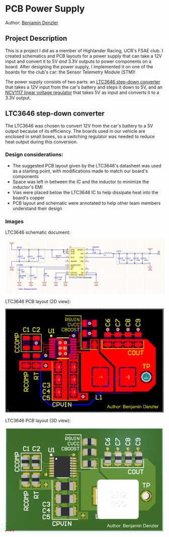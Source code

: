 # PCB Power Supply

 Author: [Benjamin Denzler](https://github.com/ben-denzler)
 
 ## Project Description

This is a project I did as a member of Highlander Racing, UCR's FSAE club. I created schematics and PCB layouts for a power supply that can take a 12V input and convert it to 5V *and* 3.3V outputs to power components on a board. After designing the power supply, I implemented it on one of the boards for the club's car: the Sensor Telemetry Module (STM)!

The power supply consists of two parts: an [LTC3646 step-down converter](https://www.analog.com/en/products/ltc3646.html#product-overview) that takes a 12V input from the car's battery and steps it down to 5V, and an [NCV1117 linear voltage regulator](https://www.onsemi.com/products/power-management/linear-regulators-ldo/ncv1117) that takes 5V as input and converts it to a 3.3V output.

## LTC3646 step-down converter

The LTC3646 was chosen to convert 12V from the car's battery to a 5V output because of its efficiency. The boards used in our vehicle are enclosed in small boxes, so a switching regulator was needed to reduce heat output during this conversion. 

### Design considerations:
* The suggested PCB layout given by the LTC3646's datasheet was used as a starting point, with modifications made to match our board's components
* Space was left in between the IC and the inductor to minimize the inductor's EMI
* Vias were placed below the LTC3646 IC to help dissipate heat into the board's copper
* PCB layout and schematic were annotated to help other team members understand their design

### Images

LTC3646 schematic document:

 ![LTC3646 Schematics](images/LTC3646_Schematic.png)
 
 LTC3646 PCB layout (2D view):

 ![LTC3646 Schematics](images/LTC3646_2D.png)
 
  LTC3646 PCB layout (3D view):

 ![LTC3646 Schematics](images/LTC3646_3D.png)
